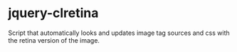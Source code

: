jquery-clretina
===============

Script that automatically looks and updates image tag sources and css with the retina version of the image.
